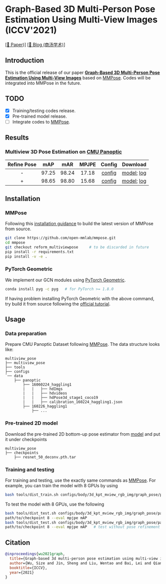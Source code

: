 # Graph-Based 3D Multi-Person Pose Estimation Using Multi-View Images (ICCV'2021)

\[[📜 Paper](https://openaccess.thecvf.com/content/ICCV2021/papers/Wu_Graph-Based_3D_Multi-Person_Pose_Estimation_Using_Multi-View_Images_ICCV_2021_paper.pdf))\]
\[[📰 Blog (商汤学术)](https://mp.weixin.qq.com/s/N-CQoefmPfSoafzzqGF77A)\]

## Introduction

This is the official release of our paper
[**Graph-Based 3D Multi-Person Pose Estimation Using Multi-View Images**](
https://openaccess.thecvf.com/content/ICCV2021/papers/Wu_Graph-Based_3D_Multi-Person_Pose_Estimation_Using_Multi-View_Images_ICCV_2021_paper.pdf) 
based on [MMPose](https://github.com/open-mmlab/mmpose). Codes will be integrated into MMPose in the future.

## TODO
- [x] Training/testing codes release.
- [x] Pre-trained model release.
- [ ] Integrate codes to [MMPose](https://github.com/open-mmlab/mmpose).

## Results

### Multiview 3D Pose Estimation on [CMU Panoptic](http://domedb.perception.cs.cmu.edu/)

 | Refine Pose | mAP| mAR | MPJPE | Config | Download |
 | :---: | :---: | :---: | :---: | :---: | :---: |
 | - | 97.25 | 98.24 | 17.18 |[config](configs/body/3d_kpt_mview_rgb_img/graph_pose/panoptic/gcn_cpn80x80x20_panoptic_cam5_end2end_test_without_refinement.py) | [model](https://connecthkuhk-my.sharepoint.com/:u:/g/personal/js20_connect_hku_hk/EUzgB7BmI9VEqSyPH9eW7mwBdc7xj74CrvFIJdwfo2ZcmA?e=8WSbqd);  [log](https://connecthkuhk-my.sharepoint.com/:u:/g/personal/js20_connect_hku_hk/ETwew6qgVY1AgqwmsC-ZmFYB2eoQyJycVA9NpD2MXuQNIA?e=7YsiFS) |
 | + | 98.65 | 98.80 | 15.68 |[config](configs/body/3d_kpt_mview_rgb_img/graph_pose/panoptic/gcn_cpn80x80x20_panoptic_cam5_end2end.py) | [model](https://connecthkuhk-my.sharepoint.com/:u:/g/personal/js20_connect_hku_hk/EUzgB7BmI9VEqSyPH9eW7mwBdc7xj74CrvFIJdwfo2ZcmA?e=8WSbqd);  [log](https://connecthkuhk-my.sharepoint.com/:u:/g/personal/js20_connect_hku_hk/ETwew6qgVY1AgqwmsC-ZmFYB2eoQyJycVA9NpD2MXuQNIA?e=7YsiFS) |


## Installation

### MMPose
Following this [installation guidance](https://github.com/open-mmlab/mmpose/blob/master/docs/en/install.md) to 
build the latest version of MMPose from source.

```bash
git clone https://github.com/open-mmlab/mmpose.git
cd mmpose
git checkout reform_multiviewpose     # to be discarded in future
pip install -r requirements.txt
pip install -v -e .
```

### PyTorch Geometric
We implement our GCN modules using [PyTorch Geometric](https://pytorch-geometric.readthedocs.io/en/latest/).
```bash
conda install pyg -c pyg   # for PyTorch >= 1.8.0
```
If having problem installing PyTorch Geometric with the above command, try build it from source following the 
[official tutorial](https://pytorch-geometric.readthedocs.io/en/latest/notes/installation.html).


## Usage

### Data preparation

Prepare CMU Panoptic Dataset following 
[MMPose](https://github.com/open-mmlab/mmpose/blob/master/docs/en/tasks/3d_body_keypoint.md#cmu-panoptic). 
The data structure looks like:

```
multiview_pose
├── multiview_pose
├── tools
├── configs
`── data
    ├── panoptic
        ├── 16060224_haggling1
        |   |   ├── hdImgs
        |   |   ├── hdvideos
        |   |   ├── hdPose3d_stage1_coco19
        |   |   ├── calibration_160224_haggling1.json
        ├── 160226_haggling1
            ├── ...
```

### Pre-trained 2D model
Download the pre-trained 2D bottom-up pose estimator from [model]() and put it under checkpoints
```
multiview_pose
├── checkpoints 
    ├── resnet_50_deconv.pth.tar
```

### Training and testing
For training and testing, use the exactly same commands as 
[MMPose](https://github.com/open-mmlab/mmpose/blob/master/docs/en/get_started.md#train-a-model).
For example, you can train the model with 8 GPUs by using 

```bash
bash tools/dist_train.sh configs/body/3d_kpt_mview_rgb_img/graph_pose/panoptic/gcn_cpn80x80x20_panoptic_cam5_end2end.py 8
```
To test the model with 8 GPUs, use the following
```bash
bash tools/dist_test.sh configs/body/3d_kpt_mview_rgb_img/graph_pose/panoptic/gcn_cpn80x80x20_panoptic_cam5_end2end.py \
path/to/checkpoint 8 --eval mpjpe mAP
bash tools/dist_test.sh configs/body/3d_kpt_mview_rgb_img/graph_pose/panoptic/gcn_cpn80x80x20_panoptic_cam5_end2end_test_without_refinement.py \
path/to/checkpoint 8 --eval mpjpe mAP   # test without pose refinement
```
## Citation

```bibtex
@inproceedings{wu2021graph,
  title={Graph-based 3d multi-person pose estimation using multi-view images},
  author={Wu, Size and Jin, Sheng and Liu, Wentao and Bai, Lei and Qian, Chen and Liu, Dong and Ouyang, Wanli},
  booktitle={ICCV},
  year={2021}
}
```
